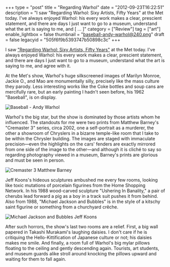 +++
type = "post"
title = "Regarding Warhol"
date = "2012-09-23T16:22:51"
description = "I saw \"Regarding Warhol: Sixy Artists, Fifty Years\" at the Met today. I've always enjoyed Warhol: his every work makes a clear, prescient statement, and there are days I just want to go to a museum, understand what the art is saying to me, and [ ... ]"
category = ["Review"]
tag = ["art"]
enable_lightbox = false
thumbnail = "baseball-andy-warhol@240.png"
draft = false
legacyid = "505f6f9b5393747b50898c3c"
+++

<p>I saw <a href="http://www.metmuseum.org/exhibitions/listings/2012/regarding-warhol">"Regarding Warhol: Sixy Artists, Fifty Years"</a> at the Met today. I've always enjoyed Warhol: his every work makes a clear, prescient statement, and there are days I just want to go to a museum, understand what the art is saying to me, and agree with it.</p>
<p>At the Met's show, Warhol's huge silkscreened images of Marilyn Monroe, Jackie O., and Mao are monumentally silly, precisely like the mass culture they parody. Less interesting works like the Coke bottles and soup cans are mercifully rare, but an early painting I hadn't seen before, his 1962 "Baseball", is on display.</p>
<p><img style="display:block; margin-left:auto; margin-right:auto;" src="baseball-andy-warhol.png" alt="Baseball - Andy Warhol" title="baseball-andy-warhol.png" border="0"   /></p>
<p>Warhol's the big star, but the show is dominated by those artists whom he influenced. The standouts for me were two prints from Matthew Barney's "Cremaster 3" series, circa 2002, one a self-portrait as a murderer, the other a showroom of Chryslers in a bizarre temple-like room that I take to be within the Chrysler building. The images are staged with immaculate precision&mdash;even the highlights on the cars' fenders are exactly mirrored from one side of the image to the other&mdash;and although it is cliché to say so regarding photography viewed in a museum, Barney's prints are glorious and must be seen in person.</p>
<p><img style="display:block; margin-left:auto; margin-right:auto;" src="cremaster-3-cars.jpg" alt="Cremaster 3 Matthew Barney" title="cremaster-3-cars.jpg" border="0"   /></p>
<p>Jeff Koons's hideous sculptures ambushed me every few rooms, looking like toxic mutations of porcelain figurines from the Home Shopping Network. In his 1988 wood-carved sculpture "Ushering In Banality," a pair of cherubs lead forward a pig as a boy in a track suit pushes it from behind. Also from 1988, "Michael Jackson and Bubbles" is in the style of a kitschy saint figurine or something from a churchyard crêche.</p>
<p><img style="display:block; margin-left:auto; margin-right:auto;" src="michael-jackson-bubbles.jpg" alt="Michael Jackson and Bubbles Jeff Koons" title="michael-jackson-bubbles.jpg" border="0"   /></p>
<p>After such horrors, the show's last two rooms are a relief. First, a big wall papered in Takashi Murakami's laughing daisies. I don't care if he is critiquing the Hello-Kittification of Japanese culture or not; his daisies makes me smile. And finally, a room full of Warhol's big mylar pillows floating to the ceiling and gently descending again. Tourists, art students, and museum guards alike stroll around knocking the pillows upward and waiting for them to fall again.</p>
